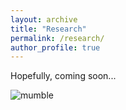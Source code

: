 ```yaml
---
layout: archive
title: "Research"
permalink: /research/
author_profile: true
---
```


Hopefully, coming soon...

![mumble](https://www.varinipublishing.com/wp-content/uploads/2012/01/mumble.jpg)

<!---
# {% if author.googlescholar %}
#   You can also find my articles on <u><a href="{{author.googlescholar}}">my Google Scholar profile</a>.</u>
# {% endif %}
# 
# {% include base_path %}
# 
# {% for post in site.publications reversed %}
#   {% include archive-single.html %}
# {% endfor %}
-->
